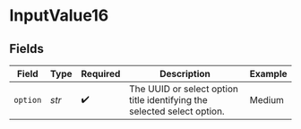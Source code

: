 # InputValue16


## Fields

| Field                                                                   | Type                                                                    | Required                                                                | Description                                                             | Example                                                                 |
| ----------------------------------------------------------------------- | ----------------------------------------------------------------------- | ----------------------------------------------------------------------- | ----------------------------------------------------------------------- | ----------------------------------------------------------------------- |
| `option`                                                                | *str*                                                                   | :heavy_check_mark:                                                      | The UUID or select option title identifying the selected select option. | Medium                                                                  |